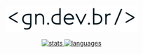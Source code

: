 <div align='center'>

[![gn.dev.br](gndevbr.svg)](https://gn.dev.br)

[![stats](https://github-readme-stats.vercel.app/api?username=guilhermeasn&show_icons=true&hide_rank=true&count_private=true&line_height=24&theme=dracula&hide=issues)
![languages](https://github-readme-stats.vercel.app/api/top-langs/?username=guilhermeasn&layout=compact&theme=dracula&hide=blade)](https://github.com/guilhermeasn?tab=repositories&sort=stargazers)

</div>
